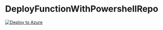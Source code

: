 # DeployFunctionWithPowershellRepo
[![Deploy to Azure](http://azuredeploy.net/deploybutton.png)](https://azuredeploy.net/)
